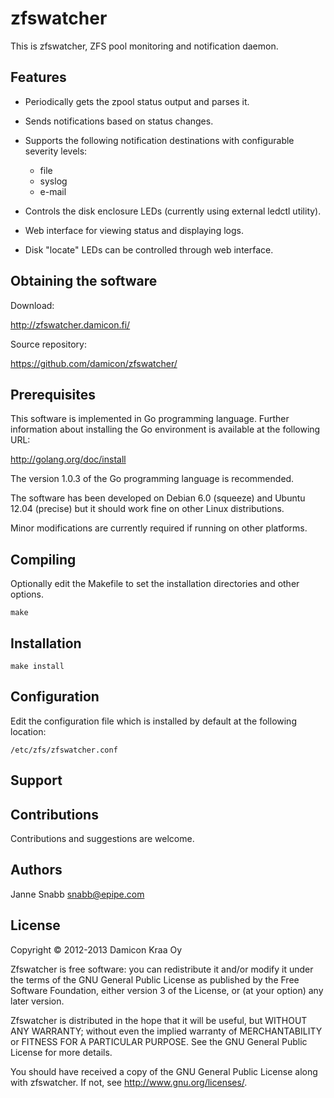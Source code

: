 zfswatcher
==========

This is zfswatcher, ZFS pool monitoring and notification daemon.

Features
--------

- Periodically gets the zpool status output and parses it.

- Sends notifications based on status changes.

- Supports the following notification destinations with configurable
  severity levels:
  * file
  * syslog
  * e-mail

- Controls the disk enclosure LEDs (currently using external ledctl
  utility).

- Web interface for viewing status and displaying logs.

- Disk "locate" LEDs can be controlled through web interface.


Obtaining the software
----------------------

Download:

http://zfswatcher.damicon.fi/

Source repository:

https://github.com/damicon/zfswatcher/


Prerequisites
-------------

This software is implemented in Go programming language. Further
information about installing the Go environment is available
at the following URL:

http://golang.org/doc/install

The version 1.0.3 of the Go programming language is recommended.

The software has been developed on Debian 6.0 (squeeze) and Ubuntu 12.04
(precise) but it should work fine on other Linux distributions.

Minor modifications are currently required if running on other platforms.


Compiling
---------

Optionally edit the Makefile to set the installation directories and
other options.

    make


Installation
------------

    make install


Configuration
-------------

Edit the configuration file which is installed by default at the following
location:

    /etc/zfs/zfswatcher.conf


Support
-------


Contributions
-------------

Contributions and suggestions are welcome.


Authors
-------

Janne Snabb <snabb@epipe.com>


License
-------

Copyright © 2012-2013 Damicon Kraa Oy

Zfswatcher is free software: you can redistribute it and/or modify
it under the terms of the GNU General Public License as published by
the Free Software Foundation, either version 3 of the License, or
(at your option) any later version.

Zfswatcher is distributed in the hope that it will be useful,
but WITHOUT ANY WARRANTY; without even the implied warranty of
MERCHANTABILITY or FITNESS FOR A PARTICULAR PURPOSE. See the
GNU General Public License for more details.

You should have received a copy of the GNU General Public License
along with zfswatcher. If not, see <http://www.gnu.org/licenses/>.

